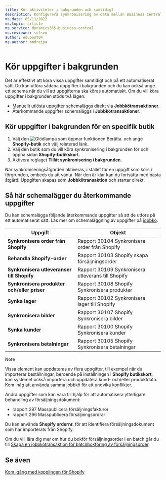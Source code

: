 ```yaml
---
title: Kör aktiviteter i bakgrunden och samtidigt
description: Konfigurera synkronisering av data mellan Business Central och Shopify i bakgrunden.
ms.date: 05/11/2022
ms.topic: article
ms.service: dynamics365-business-central
ms.reviewer: solsen
author: edupont04
ms.author: andreipa
---
```


# <a name="run-tasks-in-the-background"></a>Kör uppgifter i bakgrunden

Det är effektivt att köra vissa uppgifter samtidigt och på ett automatiserat sätt. Du kan utföra sådana uppgifter i bakgrunden och du kan också ange ett schema när du vill att uppgifterna ska köras automatiskt. Om du vill köra uppgifter i bakgrunden stöds två lägen:

- Manuellt utlösta uppgifter schemaläggs direkt via **Jobbkötransaktioner**.
- Återkommande uppgifter schemaläggs i **Jobbkötransaktioner**.

## <a name="run-tasks-in-the-background-for-a-specific-shop"></a>Kör uppgifter i bakgrunden för en specifik butik

1. Välj den ![Glödlampa som öppnar funktionen Berätta.](../media/ui-search/search_small.png "Berätta för mig vad du vill göra") och ange **Shopify-butik** och välj relaterad länk.
2. Välj den butik som du vill köra synkronisering i bakgrunden för och öppna sidan **Shopify-butikskort**.
3. Aktivera reglaget **Tillåt synkronisering i bakgrunden**.

När synkroniseringsåtgärden aktiveras, i stället för en uppgift som körs i förgrunden, ombeds du att vänta. När den är klar kan du fortsätta med nästa åtgärd. Uppgiften skapas som **Jobbkötransaktion** och startar direkt.

## <a name="to-schedule-recurring-tasks"></a>Så här schemalägger du återkommande uppgifter

Du kan schemalägga följande återkommande uppgifter så att de utförs på ett automatiserat sätt. Läs mer om schemaläggning av uppgifter på [jobbkö](../admin-job-queues-schedule-tasks.md).

|Uppgift|Objekt|
|------|------------|
|**Synkronisera order från Shopify**|Rapport 30104 Synkronisera order från Shopify|
|**Behandla Shopify-order**|Rapport 30103 Shopify skapa försäljningsorder|
|**Synkronisera utleveranser till Shopify**|Rapport 30109 Synkronisera utleverans till Shopify|
|**Synkronisera produkter och/eller priser**|Rapport 30108 Shopify Synkronisera produkter|
|**Synka lager**|Rapport 30102 Synkronisera lager till Shopify|
|**Synkronisera bilder**|Rapport 30107 Shopify Synkronisera bilder|
|**Synka kunder**|Rapport 30100 Shopify Synkronisera kunder|
|**Synkronisera betalningar**|Rapport 30105 Shopify Synkronisera betalningar|

> [!NOTE]
> Vissa element kan uppdateras av flera uppgifter, till exempel när du importerar beställningar, beroende på inställningen i **Shopify butikskort**, kan systemet också importera och uppdatera kund- och/eller produktdata. Kom ihåg att använda samma jobbkö för att undvika konflikter.

Andra uppgifter som kan vara till hjälp för att automatisera ytterligare behandling av försäljningsdokument:

- rapport 297 Masspublicera försäljningsfakturor
- rapport 296 Masspublicera försäljningsordrar

Du kan använda **Shopify ordernr.** för att identifiera försäljningsdokument som har importerats från Shopify.

Om du vill lära dig mer om hur du bokför försäljningsorder i en batch går du till [Skapa en jobbkötransaktion för batchbokföring av försäljningsorder](../ui-batch-posting.md#to-create-a-job-queue-entry-for-batch-posting-of-sales-orders).

## <a name="see-also"></a>Se även

[Kom igång med kopplingen för Shopify](get-started.md)  
